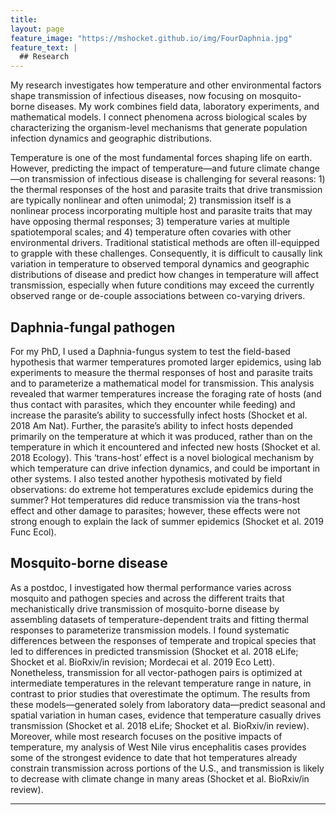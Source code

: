 ```yaml
---
title:
layout: page
feature_image: "https://mshocket.github.io/img/FourDaphnia.jpg"
feature_text: |
  ## Research
---
```


My research investigates how temperature and other environmental factors shape transmission of infectious diseases, now focusing on mosquito-borne diseases. My work combines field data, laboratory experiments, and mathematical models. I connect phenomena across biological scales by characterizing the organism-level mechanisms that generate population infection dynamics and geographic distributions.

Temperature is one of the most fundamental forces shaping life on earth. However, predicting the impact of temperature—and future climate change—on transmission of infectious disease is challenging for several reasons: 1) the thermal responses of the host and parasite traits that drive transmission are typically nonlinear and often unimodal; 2) transmission itself is a nonlinear process incorporating multiple host and parasite traits that may have opposing thermal responses; 3) temperature varies at multiple spatiotemporal scales; and 4) temperature often covaries with other environmental drivers. Traditional statistical methods are often ill-equipped to grapple with these challenges. Consequently, it is difficult to causally link variation in temperature to observed temporal dynamics and geographic distributions of disease and predict how changes in temperature will affect transmission, especially when future conditions may exceed the currently observed range or de-couple associations between co-varying drivers.

## Daphnia-fungal pathogen
For my PhD, I used a Daphnia-fungus system to test the field-based hypothesis that warmer temperatures promoted larger epidemics, using lab experiments to measure the thermal responses of host and parasite traits and to parameterize a mathematical model for transmission. This analysis revealed that warmer temperatures increase the foraging rate of hosts (and thus contact with parasites, which they encounter while feeding) and increase the parasite’s ability to successfully infect hosts (Shocket et al. 2018 Am Nat). Further, the parasite’s ability to infect hosts depended primarily on the temperature at which it was produced, rather than on the temperature in which it encountered and infected new hosts (Shocket et al. 2018 Ecology). This ‘trans-host’ effect is a novel biological mechanism by which temperature can drive infection dynamics, and could be important in other systems. I also tested another hypothesis motivated by field observations: do extreme hot temperatures exclude epidemics during the summer? Hot temperatures did reduce transmission via the trans-host effect and other damage to parasites; however, these effects were not strong enough to explain the lack of summer epidemics (Shocket et al. 2019 Func Ecol).

## Mosquito-borne disease
As a postdoc, I investigated how thermal performance varies across mosquito and pathogen species and across the different traits that mechanistically drive transmission of mosquito-borne disease by assembling datasets of temperature-dependent traits and fitting thermal responses to parameterize transmission models. I found systematic differences between the responses of temperate and tropical species that led to differences in predicted transmission (Shocket et al. 2018 eLife; Shocket et al. BioRxiv/in revision; Mordecai et al. 2019 Eco Lett). Nonetheless, transmission for all vector-pathogen pairs is optimized at intermediate temperatures in the relevant temperature range in nature, in contrast to prior studies that overestimate the optimum. The results from these models—generated solely from  laboratory data—predict seasonal and spatial variation in human cases, evidence that temperature casually drives transmission (Shocket et al. 2018 eLife; Shocket et al. BioRxiv/in review). Moreover, while most research focuses on the positive impacts of temperature, my analysis of West Nile virus encephalitis cases provides some of the strongest evidence to date that hot temperatures already constrain transmission across portions of the U.S., and transmission is likely to decrease with climate change in many areas (Shocket et al. BioRxiv/in review).

---

<!-- **Bold**

_Italics_

~~Strikethrough~~

[Test](https://mshocket.github.io)

|Table|Test|1  |
|----:|:--:|:--|
| Cool! | 12345| Things | -->
